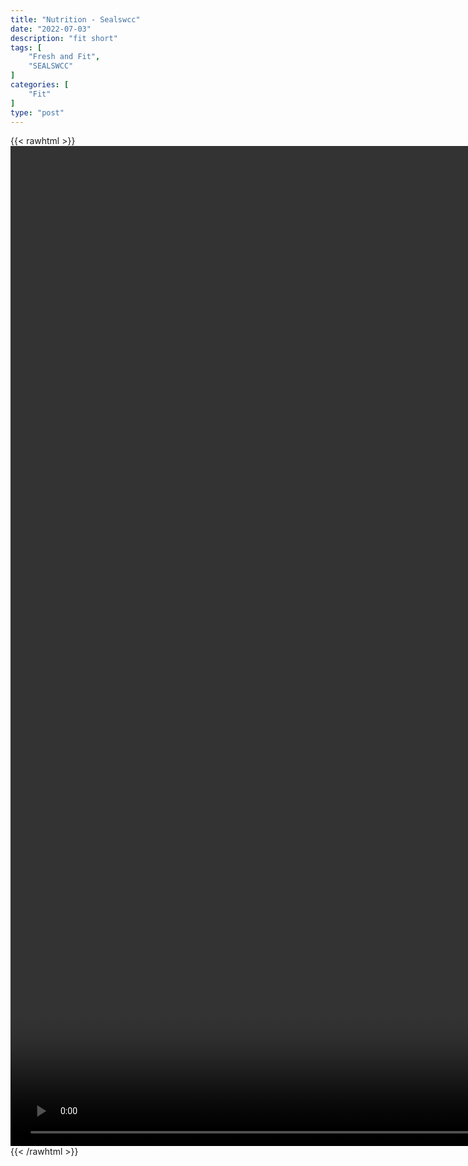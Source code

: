 ```yaml
---
title: "Nutrition - Sealswcc"
date: "2022-07-03"
description: "fit short"
tags: [
    "Fresh and Fit",
    "SEALSWCC"
]
categories: [
    "Fit"
]
type: "post"
---
```

{{< rawhtml >}}
    <video style="height:40vh;width:auto" overflow="hidden" controls>
        <source src="https://lectures.dev00ps.com/Fit/PODCAST%20Episode%2011%20%7C%20Nutrition%20%7C%20SEALSWCC.COM.mp4" type="video/mp4"> 
    </video>
{{< /rawhtml >}}

